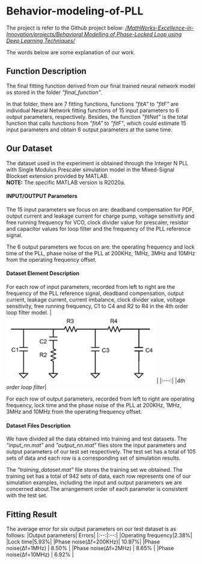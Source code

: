 # Behavior-modeling-of-PLL
The project is refer to the Github project below:
[<i>/MathWorks-Excellence-in-Innovation/projects/Behavioral Modelling of Phase-Locked Loop using Deep Learning Techniques/</i>](https://github.com/mathworks/MathWorks-Excellence-in-Innovation/tree/main/projects/Behavioral%20Modelling%20of%20Phase-Locked%20Loop%20using%20Deep%20Learning%20Techniques)

The words below are some explanation of our work.


## Function Description
The final fitting function derived from our final trained neural network model os stored in the folder <i>"final_function"</i>.

In that folder, there are 7 fitting functions, functions <i>"fitA"</i> to <i>"fitF"</i> are individual Neural Network fitting functions of 15 input parameters to 6 output parameters, respectively. Besides, the function <i>"fitNet"</i> is the total function that calls functions from <i>"fitA"</i> to <i>"fitF"</i>, which could estimate 15 input parameters and obtain 6 output parameters at the same time.

## Our Dataset
The dataset used in the experiment is obtained through the Integer N PLL with Single Modulus Prescaler simulation model in the Mixed-Signal Blockset extension provided by MATLAB. 
<br> **NOTE:** The specific MATLAB version is R2020a.

#### INPUT/OUTPUT Parameters
The 15 input parameters we focus on are: deadband compensation for PDF, output current and leakage current for charge pump, voltage sensitivity and free running frequency for VCO, clock divider value for prescaler, resistor and capacitor values for loop filter and the frequency of the PLL reference signal. 

The 6 output parameters we focus on are: the operating frequency and lock time of the PLL, phase noise of the PLL at 200KHz, 1MHz, 3MHz and 10MHz from the operating frequency offset.

#### Dataset Element Description
For each row of input parameters, recorded from left to right are the frequency of the PLL reference signal, deadband compensation, output current, leakage current, current imbalance, clock divider value, voltage sensitivity, free running frequency, C1 to C4 and R2 to R4 in the 4th order loop filter model. 
|![Loop Filter](loopfilter.JPG)|
|:---:|
|*4th order loop filter*|

For each row of output parameters, recorded from left to right are operating frequency, lock time and the phase noise of the PLL at 200KHz, 1MHz, 3MHz and 10MHz from the operating frequency offset. 

#### Dataset Files Description

We have divided all the data obtained into training and test datasets. The <i>"input_nn.mat"</i> and <i>"output_nn.mat"</i> files store the input parameters and output parameters of our test set respectively. The test set has a total of 105 sets of data and each row is a corresponding set of simulation results. 

The <i>"training_dataset.mat"</i> file stores the training set we obtained. The training set has a total of 942 sets of data, each row represents one of our simulation examples, including the input and output parameters we are concerned about.The arrangement order of each parameter is consistent with the test set. 

## Fitting Result
The average error for six output parameters on our test dataset is as follows:
|Output parameters| Errors|
|:--:|:--:|
|Operating frequency|2.38%|
|Lock time|5.93%|
|Phase noise(Δf=200KHz)|  10.97%|
|Phase noise(Δf=1MHz)  |  8.50% |
|Phase noise(Δf=2MHz)  |  8.65% |
|Phase noise(Δf=10MHz) |  6.92% |

